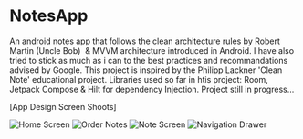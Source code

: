 # NotesApp
An android notes app that follows the clean architecture rules by Robert Martin (Uncle Bob)  & MVVM architecture introduced in Android. I have also tried to stick as much as i can to the best practices and recommandations advised by Google. 
This project is inspired by the Philipp Lackner 'Clean Note' educational project.
Libraries used so far in htis project: 
Room, Jetpack Compose & Hilt for dependency Injection.
Project still in progress...


[App Design Screen Shoots]

![Home Screen](https://user-images.githubusercontent.com/105993884/223730720-93761cba-6e99-4186-9d2b-043ecc2b7ef3.png)
![Order Notes](https://user-images.githubusercontent.com/105993884/223730734-718c4529-2ef0-44b6-81ed-362628eb81c6.png)
![Note Screen](https://user-images.githubusercontent.com/105993884/223730764-1c12345c-ffd7-44c5-9b77-c18a7ebc4f27.png)
![Navigation Drawer](https://user-images.githubusercontent.com/105993884/223730795-1b1ca4ed-2109-49f5-b91c-2cb5bb12f189.png)
